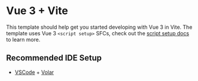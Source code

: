 # Vue 3 + Vite

This template should help get you started developing with Vue 3 in Vite. The
template uses Vue 3 `<script setup>` SFCs, check out the
[script setup docs](https://v3.vuejs.org/api/sfc-script-setup.html#sfc-script-setup)
to learn more.

## Recommended IDE Setup

- [VSCode](https://code.visualstudio.com/) +
  [Volar](https://marketplace.visualstudio.com/items?itemName=johnsoncodehk.volar)
